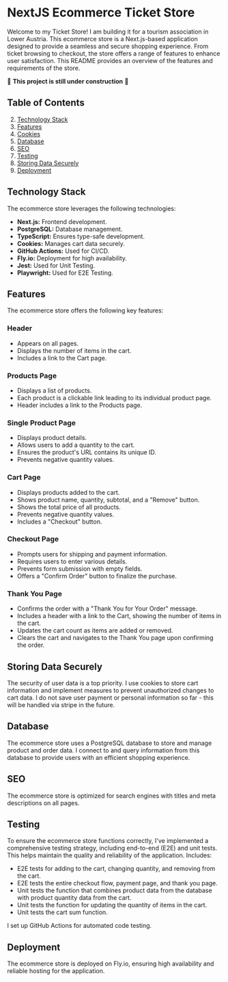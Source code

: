 # NextJS Ecommerce Ticket Store

Welcome to my Ticket Store! I am building it for a tourism association in Lower Austria. This ecommerce store is a Next.js-based application designed to provide a seamless and secure shopping experience. From ticket browsing to checkout, the store offers a range of features to enhance user satisfaction. This README provides an overview of the features and requirements of the store.

👷 **This project is still under construction** 👷

## Table of Contents

2. [Technology Stack](#technology-stack)
3. [Features](#features)
4. [Cookies](#cookies)
5. [Database](#database)
6. [SEO](#seo)
7. [Testing](#testing)
8. [Storing Data Securely](#storing-data-securely)
9. [Deployment](#deployment)

## Technology Stack

The ecommerce store leverages the following technologies:

- **Next.js:** Frontend development.
- **PostgreSQL:** Database management.
- **TypeScript:** Ensures type-safe development.
- **Cookies:** Manages cart data securely.
- **GitHub Actions:** Used for CI/CD.
- **Fly.io:** Deployment for high availability.
- **Jest:** Used for Unit Testing.
- **Playwright:** Used for E2E Testing.

## Features

The ecommerce store offers the following key features:

### Header

- Appears on all pages.
- Displays the number of items in the cart.
- Includes a link to the Cart page.

### Products Page

- Displays a list of products.
- Each product is a clickable link leading to its individual product page.
- Header includes a link to the Products page.

### Single Product Page

- Displays product details.
- Allows users to add a quantity to the cart.
- Ensures the product's URL contains its unique ID.
- Prevents negative quantity values.

### Cart Page

- Displays products added to the cart.
- Shows product name, quantity, subtotal, and a "Remove" button.
- Shows the total price of all products.
- Prevents negative quantity values.
- Includes a "Checkout" button.

### Checkout Page

- Prompts users for shipping and payment information.
- Requires users to enter various details.
- Prevents form submission with empty fields.
- Offers a "Confirm Order" button to finalize the purchase.

### Thank You Page

- Confirms the order with a "Thank You for Your Order" message.
- Includes a header with a link to the Cart, showing the number of items in the cart.
- Updates the cart count as items are added or removed.
- Clears the cart and navigates to the Thank You page upon confirming the order.

## Storing Data Securely

The security of user data is a top priority. I use cookies to store cart information and implement measures to prevent unauthorized changes to cart data. I do not save user payment or personal information so far - this will be handled via stripe in the future.

## Database

The ecommerce store uses a PostgreSQL database to store and manage product and order data. I connect to and query information from this database to provide users with an efficient shopping experience.

## SEO

The ecommerce store is optimized for search engines with titles and meta descriptions on all pages.

## Testing

To ensure the ecommerce store functions correctly, I've implemented a comprehensive testing strategy, including end-to-end (E2E) and unit tests. This helps maintain the quality and reliability of the application. Includes:

- E2E tests for adding to the cart, changing quantity, and removing from the cart.
- E2E tests the entire checkout flow, payment page, and thank you page.
- Unit tests the function that combines product data from the database with product quantity data from the cart.
- Unit tests the function for updating the quantity of items in the cart.
- Unit tests the cart sum function.

I set up GitHub Actions for automated code testing.

## Deployment

The ecommerce store is deployed on Fly.io, ensuring high availability and reliable hosting for the application.
